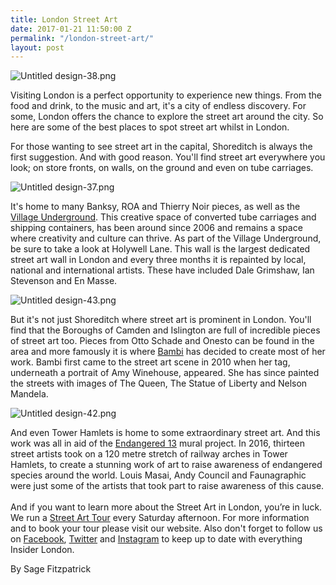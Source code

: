 ```yaml
---
title: London Street Art
date: 2017-01-21 11:50:00 Z
permalink: "/london-street-art/"
layout: post
---
```


![Untitled design-38.png](/uploads/Untitled%20design-38.png)

Visiting London is a perfect opportunity to experience new things. From the food and drink, to the music and art, it's a city of endless discovery. For some, London offers the chance to explore the street art around the city. So here are some of the best places to spot street art whilst in London.

For those wanting to see street art in the capital, Shoreditch is always the first suggestion. And with good reason. You'll find street art everywhere you look; on store fronts, on walls, on the ground and even on tube carriages.

![Untitled design-37.png](/uploads/Untitled%20design-37.png)

It's home to many Banksy, ROA and Thierry Noir pieces, as well as the [Village Underground](http://www.villageunderground.co.uk). This creative space of converted tube carriages and shipping containers, has been around since 2006 and remains a space where creativity and culture can thrive. As part of the Village Underground, be sure to take a look at Holywell Lane. This wall is the largest dedicated street art wall in London and every three months it is repainted by local, national and international artists. These have included Dale Grimshaw, Ian Stevenson and En Masse.

![Untitled design-43.png](/uploads/Untitled%20design-43.png)

But it's not just Shoreditch where street art is prominent in London. You'll find that the Boroughs of Camden and Islington are full of incredible pieces of street art too. Pieces from Otto Schade and Onesto can be found  in the area and more famously it is where [Bambi](https://www.instagram.com/therealbambistreetartist/) has decided to create most of her work.  Bambi first came to the street art scene in 2010 when her tag, underneath a portrait of Amy Winehouse, appeared. She has since painted the streets with images of The Queen, The Statue of Liberty and Nelson Mandela.

![Untitled design-42.png](/uploads/Untitled%20design-42.png)

And even Tower Hamlets is home to some extraordinary  street art. And this work was all in aid of the [Endangered 13](http://humannatureshow.com/endangered13/) mural project. In 2016, thirteen street artists took on a 120 metre stretch of railway arches in Tower Hamlets, to create a stunning work of art to raise awareness of endangered species around the world. Louis Masai, Andy Council and Faunagraphic were just some of the artists that took part to raise awareness of this cause.  \
\
And if you want to learn more about the Street Art in London, you’re in luck. We run a [Street Art Tour](https://www.insider-london.co.uk/tours/street-art-tour-london/) every Saturday afternoon. For more information and to book your tour please visit our website. Also don't forget to follow us on [Facebook](https://www.facebook.com/insiderlondon/), [Twitter](https://twitter.com/insiderlondon) and [Instagram](https://www.instagram.com/insiderlondontours/) to keep up to date with everything Insider London.

By Sage Fitzpatrick